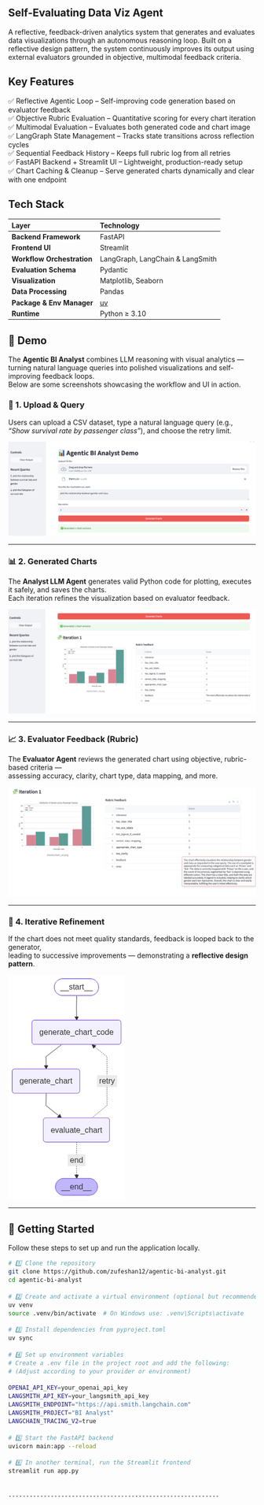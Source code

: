 ## Self-Evaluating Data Viz Agent
A reflective, feedback-driven analytics system that generates and evaluates data visualizations through an autonomous reasoning loop. Built on a reflective design pattern, the system continuously improves its output using external evaluators grounded in objective, multimodal feedback criteria.

## Key Features

✅ Reflective Agentic Loop – Self-improving code generation based on evaluator feedback<br>
✅ Objective Rubric Evaluation – Quantitative scoring for every chart iteration<br>
✅ Multimodal Evaluation – Evaluates both generated code and chart image<br>
✅ LangGraph State Management – Tracks state transitions across reflection cycles<br>
✅ Sequential Feedback History – Keeps full rubric log from all retries<br>
✅ FastAPI Backend + Streamlit UI – Lightweight, production-ready setup<br>
✅ Chart Caching & Cleanup – Serve generated charts dynamically and clear with one endpoint<br>

## Tech Stack

| Layer                      | Technology                            |
| :------------------------- | :------------------------------------ |
| **Backend Framework**      | FastAPI                               |
| **Frontend UI**            | Streamlit                             |
| **Workflow Orchestration** | LangGraph, LangChain & LangSmith      |
| **Evaluation Schema**      | Pydantic                              |
| **Visualization**          | Matplotlib, Seaborn                   |
| **Data Processing**        | Pandas                                |
| **Package & Env Manager**  | [uv](https://github.com/astral-sh/uv) |
| **Runtime**                | Python ≥ 3.10                         |

## 🎥 Demo

The **Agentic BI Analyst** combines LLM reasoning with visual analytics — turning natural language queries into polished visualizations and self-improving feedback loops.  
Below are some screenshots showcasing the workflow and UI in action.

### 🧠 1. Upload & Query
Users can upload a CSV dataset, type a natural language query (e.g., *“Show survival rate by passenger class”*), and choose the retry limit.

![Upload CSV and Query Example](assets/pic1.png)

---

### 📊 2. Generated Charts
The **Analyst LLM Agent** generates valid Python code for plotting, executes it safely, and saves the charts.  
Each iteration refines the visualization based on evaluator feedback.

![Generated Chart](assets/pic3.png)

---

### 📈 3. Evaluator Feedback (Rubric)
The **Evaluator Agent** reviews the generated chart using objective, rubric-based criteria —  
assessing accuracy, clarity, chart type, data mapping, and more.

![Rubric Feedback Table](assets/pic2.png)

---

### 🔁 4. Iterative Refinement
If the chart does not meet quality standards, feedback is looped back to the generator,  
leading to successive improvements — demonstrating a **reflective design pattern**.

![Feedback Loop Visualization](assets/agent_workflow_mermaid.png)

---

## 🚀 Getting Started

Follow these steps to set up and run the application locally.

```bash
# 1️⃣ Clone the repository
git clone https://github.com/zufeshan12/agentic-bi-analyst.git
cd agentic-bi-analyst

# 2️⃣ Create and activate a virtual environment (optional but recommended)
uv venv
source .venv/bin/activate  # On Windows use: .venv\Scripts\activate

# 3️⃣ Install dependencies from pyproject.toml
uv sync

# 4️⃣ Set up environment variables
# Create a .env file in the project root and add the following:
# (Adjust according to your provider or environment)

OPENAI_API_KEY=your_openai_api_key
LANGSMITH_API_KEY=your_langsmith_api_key
LANGSMITH_ENDPOINT="https://api.smith.langchain.com"
LANGSMITH_PROJECT="BI Analyst"
LANGCHAIN_TRACING_V2=true

# 5️⃣ Start the FastAPI backend
uvicorn main:app --reload

# 6️⃣ In another terminal, run the Streamlit frontend
streamlit run app.py


------------------------------------------------------------




